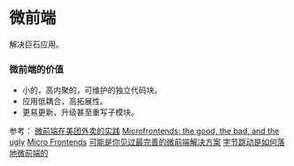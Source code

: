 # 微前端

解决巨石应用。

### 微前端的价值

- 小的，高内聚的，可维护的独立代码块。
- 应用低耦合，高拓展性。
- 更易更新、升级甚至重写子模块。

参考：
[微前端在美团外卖的实践](https://tech.meituan.com/2020/02/27/meituan-waimai-micro-frontends-practice.html)
[Microfrontends: the good, the bad, and the ugly](https://zendev.com/2019/06/17/microfrontends-good-bad-ugly.html)
[Micro Frontends](https://martinfowler.com/articles/micro-frontends.html)
[可能是你见过最完善的微前端解决方案](https://zhuanlan.zhihu.com/p/78362028)
[字节跳动是如何落地微前端的](https://mp.weixin.qq.com/s/TaheLZxL0wGH98FeweXuig)
